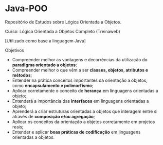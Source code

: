 # Java-POO
Repositório de Estudos sobre Lógica Orientada a Objetos.

Curso: Lógica Orientada a Objetos Completo (Treinaweb)

[Utilizado como base a linguagem Java]

Objetivos
- Compreender melhor as vantagens e decorrências da utilização do **paradigma orientado a objetos**;
- Compreender melhor o que vêm a ser **classes, objetos, atributos e métodos**;
- Entender na prática conceitos importantes da orientação a objetos, como **encapsulamento e polimorfismo**;
- Aplicar corretamente o conceito de **herança** em linguagens orientadas a objeto;
- Entenderá a importância das **interfaces** em linguagens orientadas a objeto;
- Aprenderá a criar estruturas orientadas a objetos que interagem entre si através de **composição e/ou agregação**;
- Aplicar os conceitos da orientação a objetos corretamente em projetos reais;
- Entender e aplicar **boas práticas de codificação** em linguagens orientadas a objetos.
